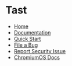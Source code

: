 # Tast

<!-- [logo]: /docs/logo_512.png -->
[home]: /README.md

* [Home][home]
* [Documentation](/docs/README.md)
* [Quick Start](/docs/quickstart.md)
* [File a Bug](/docs/getting_help.md#bug-reports)
* [Report Security Issue](https://chromium.googlesource.com/chromiumos/docs/+/HEAD/reporting_bugs.md#security)
* [ChromiumOS Docs](https://chromium.googlesource.com/chromiumos/docs/+/HEAD/README.md)

